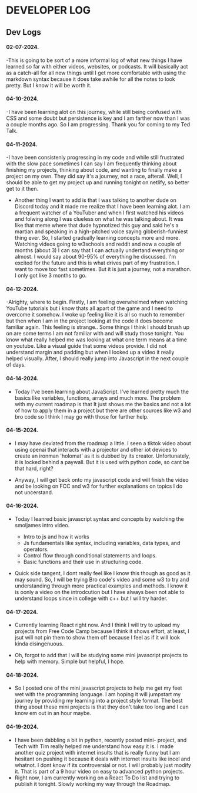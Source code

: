 # DEVELOPER LOG

## Dev Logs

#### 02-07-2024.

-This is going to be sort of a more informal log of what new things I have learned so far with either videos, websites, or podcasts. It will basically act as a catch-all for all new things until I get more comfortable with using the markdown syntax because it does take awhile for all the notes to look pretty. But I know it will be worth it.

#### 04-10-2024.

-I  have been learning alot on this journey, while still being confused with CSS and some doubt but persistence is key and I am farther now than I was a couple months ago. So I am progressing. Thank you for coming to my Ted Talk.

#### 04-11-2024.

-I have been consistenly progressing in my code and while still frustrated with the slow pace sometimes I can say I am frequently thinking about finishing my projects, thinking about code, and wanting to finally make a project on my own. They did say it's a journey, not a race, afterall. Well, I should be able to get my project up and running tonight on netlify, so better get to it then.

- Another thing I want to add is that I was talking to another dude on Discord today and it made me realize that I have been learning alot. I am a frequent watcher of a YouTuber and when I first watched his videos and folwing along I was clueless on what he was talking about. It was like that meme where that dude hypnotized this guy and said he's a martian and speaking in a high-pitched voice saying gibberish-funniest thing ever. So, I started gradually learning concepts more and more. Watching videos going to w3schools and reddit and now a couple of months (about 3) I can say that I can actually undertand everything or almost. I would say about 90-95% of everything he discussed. I'm excited for the future and this is what drives part of my frustration. I want to move too fast sometimes. But it is just a journey, not a marathon. I only got like 3 months to go. 

#### 04-12-2024.

-Alrighty, where to begin. Firstly, I am feeling overwhelmed when watching YouTube tutorials but i know thats all apart of the game and I need to overcome it somehow. I woke up feeling like it is all so much to remember but then when I am in the project looking at the code it does become familiar again. This feeling is strange.. Some things I think I should brush up on are some terms I am not familiar with and will study those tonight. You know what really helped me was looking at what one term means at a time on youtube. Like a visual guide that some videos provide. I did not understand margin and padding but when I looked up a video it really helped visually. After, I should really jump into Javascript in the next couple of days.


#### 04-14-2024.

- Today I've been learning about JavaScript. I've learned pretty much the basics like variables, functions, arrays and much more. The problem with my current roadmap is that It just shows me the basics and not a lot of how to apply them in a project but there are other sources like w3 and bro code so I think I may go with those for further help.

#### 04-15-2024.

- I may have deviated from the roadmap a little. I seen a  tiktok video about using openai that interacts with a projector and other iot devices to create an ironman 'holomat' as it is dubbed by its creator. Unfortunately, it is locked behind a paywall. But it is used with python code, so cant be that hard, right? 

- Anyway, I will get back onto my javascript code and will finish the video and be looking on FCC and w3 for further explanations on topics I do not uncerstand.

#### 04-16-2024.

- Today I leanred basic javascript syntax and concepts by watching the smoljames intro video. 
    - Intro to js and how it works
    - Js fundamentals like syntax, including variables, data types, and operators.
    - Control flow through conditional statements and loops.
    - Basic functions and their use in structuring code.

- Quick side tangent, I dont really feel like I know this though as good as it may sound. So, I will be trying Bro code's video and some w3 to try and understanding through more practical examples and methods. I know it is oonly a video on the introdcution but I have always been not able to understand loops since in college with c++ but I will try harder.

#### 04-17-2024.

- Currently learning React right now. And I think I will try to upload my projects from Free Code Camp because I think it shows effort, at least, I jsut will not pin them to show them off because I feel as if it will look kinda disingenuous.

- Oh, forgot to add that I will be studying some mini javascript projects to help with memory. Simple but helpful, I hope.

#### 04-18-2024.

- So I posted one of the mini javascript projects to help me get my feet wet with the programming language. I am hoping it will jumpstart my journey by providing my learning into a project style format. The best thing about these mini projects is that they don't take too long and I can know em out in an hour maybe.

#### 04-19-2024.

- I have been dabbling a bit in python, recently posted mini- project, and Tech with Tim really helped me understand how easy it is. I made another quiz project with internet insults that is really funny but I am hesitant on pushing it because it deals with internet insults like incel and whatnot. I dont know if its controversial or not. I will probably just modify it. That is part of a 9 hour video on easy to advanced python projects.
- Right now,  I am currently working on a React To Do list and trying to publish it tonight. Slowly working my way through the Roadmap.
